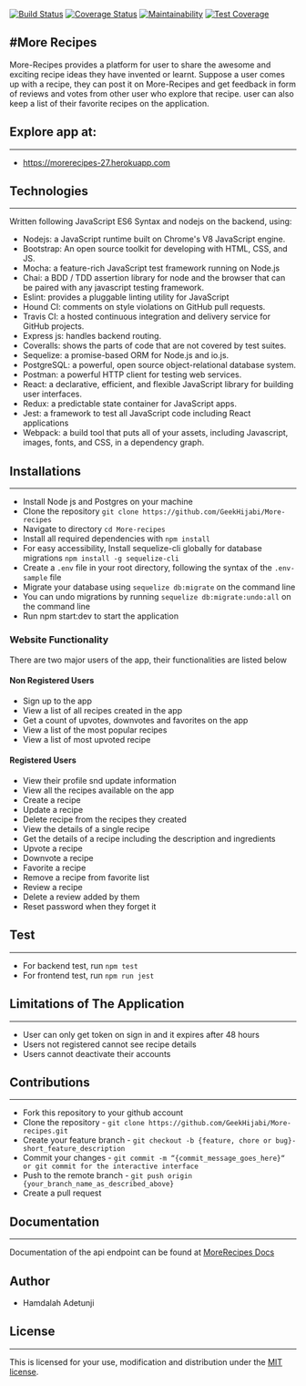 [![Build Status](https://travis-ci.org/GeekHijabi/More-recipes.svg?branch=development)](https://travis-ci.org/GeekHijabi/More-recipes)
[![Coverage Status](https://coveralls.io/repos/github/GeekHijabi/More-recipes/badge.svg?branch=development)](https://coveralls.io/github/GeekHijabi/More-recipes?branch=development)
[![Maintainability](https://api.codeclimate.com/v1/badges/fd85a9dcb3df2fd5ad26/maintainability)](https://codeclimate.com/github/GeekHijabi/More-recipes/maintainability)
[![Test Coverage](https://api.codeclimate.com/v1/badges/fd85a9dcb3df2fd5ad26/test_coverage)](https://codeclimate.com/github/GeekHijabi/More-recipes/test_coverage)


#More Recipes
-------------------

More-Recipes provides a platform for user to share the awesome and exciting  recipe ideas they have invented or learnt.  Suppose a user comes up with a recipe,  they can post it on More-Recipes and  get feedback in form of reviews and votes from other user who explore that recipe. user can also keep a list of their favorite recipes on the application.

## Explore app at:
---
* https://morerecipes-27.herokuapp.com


## Technologies
-------------------
Written following JavaScript ES6 Syntax and nodejs on the backend, using:

* Nodejs: a JavaScript runtime built on Chrome's V8 JavaScript engine.
* Bootstrap: An open source toolkit for developing with HTML, CSS, and JS.
* Mocha: a feature-rich JavaScript test framework running on Node.js
* Chai: a BDD / TDD assertion library for node and the browser that can be paired with any javascript testing framework.
* Eslint: provides a pluggable linting utility for JavaScript
* Hound CI: comments on style violations on GitHub pull requests.
* Travis CI: a hosted continuous integration and delivery service for GitHub projects.
* Express js: handles backend routing.
* Coveralls: shows the parts of code that are not covered by test suites.
* Sequelize: a promise-based ORM for Node.js and io.js.
* PostgreSQL: a powerful, open source object-relational database system.
* Postman: a powerful HTTP client for testing web services.
* React: a declarative, efficient, and flexible JavaScript library for building user interfaces.
* Redux: a predictable state container for JavaScript apps.
* Jest: a framework to test all JavaScript code including React applications
* Webpack:  a build tool that puts all of your assets, including Javascript, images, fonts, and CSS, in a dependency graph.


## Installations
-------------------
* Install Node js and Postgres on your machine
* Clone the repository `git clone https://github.com/GeekHijabi/More-recipes`
* Navigate to directory `cd More-recipes`
* Install all required dependencies with `npm install`
* For easy accessibility, Install sequelize-cli globally for database migrations `npm install -g sequelize-cli`
* Create a `.env` file in your root directory, following the syntax of the `.env-sample` file
* Migrate your database using `sequelize db:migrate` on the command line
* You can undo migrations by running `sequelize db:migrate:undo:all` on the command line
* Run npm start:dev to start the application

### Website Functionality
There are two major users of the app, their functionalities are listed below

#### Non Registered Users
* Sign up to the app
* View a list of all recipes created in the app
* Get a count of upvotes, downvotes and favorites on the app
* View a list of the most popular recipes
* View a list of most upvoted recipe

#### Registered Users
* View their profile snd update information
* View all the recipes available on the app
* Create a recipe
* Update a recipe
* Delete recipe from the recipes they created
* View the details of a single recipe
* Get the details of a recipe including the description and ingredients
* Upvote a recipe
* Downvote a recipe
* Favorite a recipe
* Remove a recipe from favorite list
* Review a recipe
* Delete a review added by them
* Reset password when they forget it

## Test
---
* For backend test, run `npm test`
* For frontend test, run `npm run jest`

## Limitations of The Application
---
* User can only get token on sign in and it expires after 48 hours
* Users not registered cannot see recipe details
* Users cannot deactivate their accounts

## Contributions
---
* Fork this repository to your github account
* Clone the repository - `git clone https://github.com/GeekHijabi/More-recipes.git`
* Create your feature branch - `git checkout -b {feature, chore or bug}-short_feature_description`
* Commit your changes - 
`git commit -m “{commit_message_goes_here}“ or git commit for the interactive interface`
* Push to the remote branch - 
`git push origin {your_branch_name_as_described_above}`
* Create a pull request

## Documentation
--------------------
Documentation of the api endpoint can be found at [MoreRecipes Docs](https://morerecipes-27.herokuapp.com/api-docs/)


## Author
-  Hamdalah Adetunji

## License
---
This is licensed for your use, modification and distribution under the 
[MIT license](https://github.com/GeekHijabi/More-recipes/blob/development/LICENSE).
